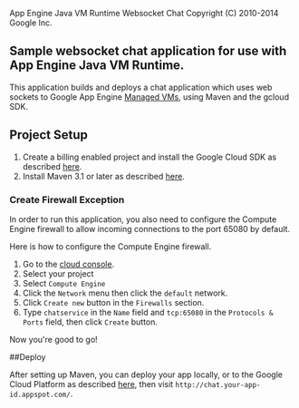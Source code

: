 App Engine Java VM Runtime Websocket Chat
Copyright (C) 2010-2014 Google Inc.

## Sample websocket chat application for use with App Engine Java VM Runtime.

This application builds and deploys a chat application which uses web sockets to Google App Engine [Managed VMs][1], using Maven and the gcloud SDK.

## Project Setup

1. Create a billing enabled project and install the Google Cloud SDK as described [here][2].
2. Install Maven 3.1 or later as described [here](https://cloud.google.com/appengine/docs/java/managed-vms/maven#requirements).

### Create Firewall Exception

In order to run this application, you also need to configure the
Compute Engine firewall to allow incoming connections to the port 65080
by default.

Here is how to configure the Compute Engine firewall.

1. Go to the [cloud console][3].
2. Select your project
3. Select `Compute Engine`
4. Click the `Network` menu then click the `default` network.
5. Click `Create new` button in the `Firewalls` section.
6. Type `chatservice` in the `Name` field and `tcp:65080` in the
`Protocols & Ports` field, then click `Create` button.

Now you're good to go!

##Deploy

After setting up Maven, you can deploy your app locally, or to the Google Cloud Platform as described [here](https://cloud.google.com/appengine/docs/java/managed-vms/maven#run_and_deploy_your_app_with_the_cloud_sdk_development_server), then visit `http://chat.your-app-id.appspot.com/`.

[1]: https://cloud.google.com/appengine/docs/java/managed-vms/
[2]: https://cloud.google.com/appengine/docs/java/managed-vms/#install-sdk
[3]: https://console.developers.google.com/
